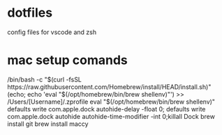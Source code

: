 # dotfiles
config files for vscode and zsh

# mac setup comands
/bin/bash -c "$(curl -fsSL https://raw.githubusercontent.com/Homebrew/install/HEAD/install.sh)"
(echo; echo 'eval "$(/opt/homebrew/bin/brew shellenv)"') >> /Users/[Username]/.zprofile
eval "$(/opt/homebrew/bin/brew shellenv)"
defaults write com.apple.dock autohide-delay -float 0; defaults write com.apple.dock autohide autohide-time-modifier -int 0;killall Dock
brew install git 
brew install maccy
